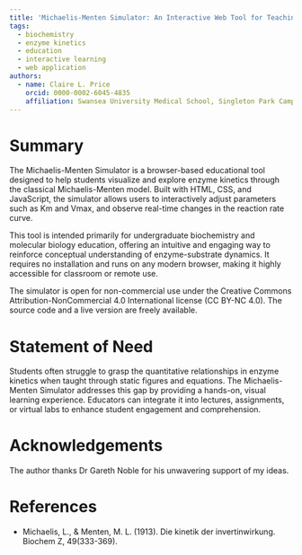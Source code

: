 ```yaml
---
title: 'Michaelis-Menten Simulator: An Interactive Web Tool for Teaching Enzyme Kinetics'
tags:
  - biochemistry
  - enzyme kinetics
  - education
  - interactive learning
  - web application
authors:
  - name: Claire L. Price
    orcid: 0000-0002-6045-4835
    affiliation: Swansea University Medical School, Singleton Park Campus, Swansea SA2 8PP UK
---
```


# Summary

The Michaelis-Menten Simulator is a browser-based educational tool designed to help students visualize and explore enzyme kinetics through the classical Michaelis-Menten model. Built with HTML, CSS, and JavaScript, the simulator allows users to interactively adjust parameters such as Km and Vmax, and observe real-time changes in the reaction rate curve.

This tool is intended primarily for undergraduate biochemistry and molecular biology education, offering an intuitive and engaging way to reinforce conceptual understanding of enzyme-substrate dynamics. It requires no installation and runs on any modern browser, making it highly accessible for classroom or remote use.

The simulator is open for non-commercial use under the Creative Commons Attribution-NonCommercial 4.0 International license (CC BY-NC 4.0). The source code and a live version are freely available.

# Statement of Need

Students often struggle to grasp the quantitative relationships in enzyme kinetics when taught through static figures and equations. The Michaelis-Menten Simulator addresses this gap by providing a hands-on, visual learning experience. Educators can integrate it into lectures, assignments, or virtual labs to enhance student engagement and comprehension.

# Acknowledgements

The author thanks Dr Gareth Noble for his unwavering support of my ideas.

# References

- Michaelis, L., & Menten, M. L. (1913). Die kinetik der invertinwirkung. Biochem Z, 49(333-369).
